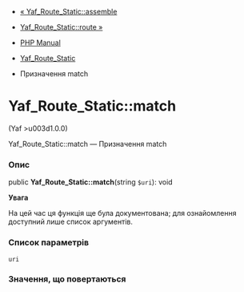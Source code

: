 - [« Yaf_Route_Static::assemble](yaf-route-static.assemble.md)
- [Yaf_Route_Static::route »](yaf-route-static.route.md)

- [PHP Manual](index.md)
- [Yaf_Route_Static](class.yaf-route-static.md)
- Призначення match

# Yaf_Route_Static::match

(Yaf \>u003d1.0.0)

Yaf_Route_Static::match — Призначення match

### Опис

public **Yaf_Route_Static::match**(string `$uri`): void

**Увага**

На цей час ця функція ще була документована; для
ознайомлення доступний лише список аргументів.

### Список параметрів

`uri`

### Значення, що повертаються
